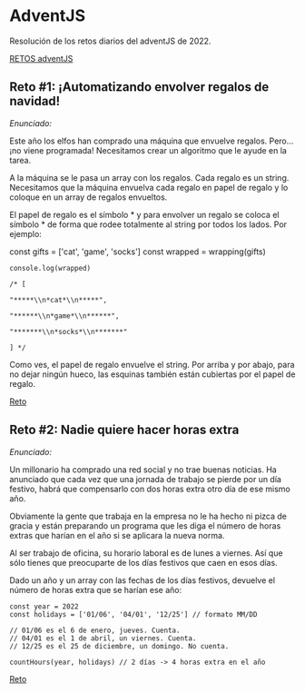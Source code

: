 # AdventJS

Resolución de los retos diarios del adventJS de 2022.

[RETOS adventJS](https://adventjs.dev/es)

## Reto #1: ¡Automatizando envolver regalos de navidad!

*Enunciado:*

Este año los elfos han comprado una máquina que envuelve regalos. Pero… ¡no viene programada! Necesitamos crear un algoritmo que le ayude en la tarea.

A la máquina se le pasa un array con los regalos. Cada regalo es un string. Necesitamos que la máquina envuelva cada regalo en papel de regalo y lo coloque en un array de regalos envueltos.

El papel de regalo es el símbolo * y para envolver un regalo se coloca el símbolo * de forma que rodee totalmente al string por todos los lados. Por ejemplo:

  const gifts = ['cat', 'game', 'socks']
  const wrapped = wrapping(gifts)

	console.log(wrapped)

	/* [

	"*****\\n*cat*\\n*****",

	"******\\n*game*\\n******",

	"*******\\n*socks*\\n*******"

	] */

Como ves, el papel de regalo envuelve el string. Por arriba y por abajo, para no dejar ningún hueco, las esquinas también están cubiertas por el papel de regalo.


[Reto](https://adventjs.dev/es/challenges/2022/1)

## Reto #2: Nadie quiere hacer horas extra

*Enunciado:*

Un millonario ha comprado una red social y no trae buenas noticias. Ha anunciado que cada vez que una jornada de trabajo se pierde por un día festivo, habrá que compensarlo con dos horas extra otro día de ese mismo año.

Obviamente la gente que trabaja en la empresa no le ha hecho ni pizca de gracia y están preparando un programa que les diga el número de horas extras que harían en el año si se aplicara la nueva norma.

Al ser trabajo de oficina, su horario laboral es de lunes a viernes. Así que sólo tienes que preocuparte de los días festivos que caen en esos días.

Dado un año y un array con las fechas de los días festivos, devuelve el número de horas extra que se harían ese año:

    const year = 2022
    const holidays = ['01/06', '04/01', '12/25'] // formato MM/DD

    // 01/06 es el 6 de enero, jueves. Cuenta.
    // 04/01 es el 1 de abril, un viernes. Cuenta.
    // 12/25 es el 25 de diciembre, un domingo. No cuenta.

    countHours(year, holidays) // 2 días -> 4 horas extra en el año


[Reto](https://adventjs.dev/es/challenges/2022/2)